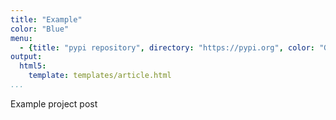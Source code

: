 ```yaml
---
title: "Example"
color: "Blue"
menu: 
  - {title: "pypi repository", directory: "https://pypi.org", color: "Green"}
output:
  html5:
    template: templates/article.html
...
```


Example project post